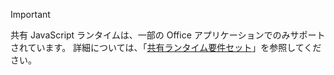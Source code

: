 > [!IMPORTANT]
> 共有 JavaScript ランタイムは、一部の Office アプリケーションでのみサポートされています。 詳細については、「[共有ランタイム要件セット](/javascript/api/requirement-sets/common/shared-runtime-requirement-sets)」を参照してください。
